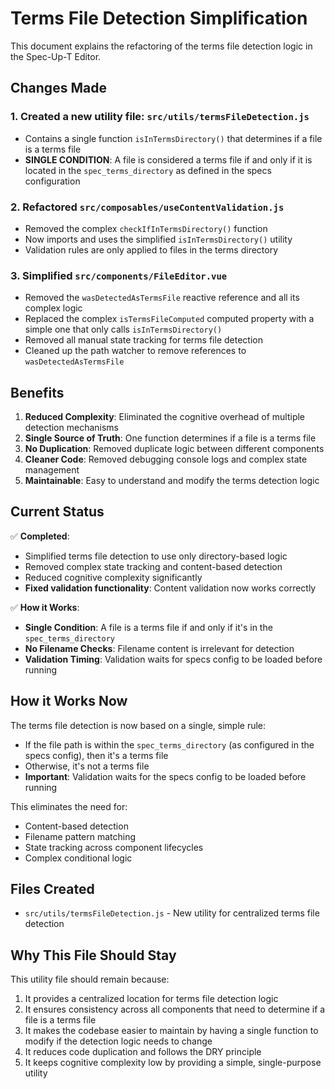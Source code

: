# Terms File Detection Simplification

This document explains the refactoring of the terms file detection logic in the Spec-Up-T Editor.

## Changes Made

### 1. Created a new utility file: `src/utils/termsFileDetection.js`

- Contains a single function `isInTermsDirectory()` that determines if a file is a terms file
- **SINGLE CONDITION**: A file is considered a terms file if and only if it is located in the `spec_terms_directory` as defined in the specs configuration

### 2. Refactored `src/composables/useContentValidation.js`

- Removed the complex `checkIfInTermsDirectory()` function
- Now imports and uses the simplified `isInTermsDirectory()` utility
- Validation rules are only applied to files in the terms directory

### 3. Simplified `src/components/FileEditor.vue`

- Removed the `wasDetectedAsTermsFile` reactive reference and all its complex logic
- Replaced the complex `isTermsFileComputed` computed property with a simple one that only calls `isInTermsDirectory()`
- Removed all manual state tracking for terms file detection
- Cleaned up the path watcher to remove references to `wasDetectedAsTermsFile`

## Benefits

1. **Reduced Complexity**: Eliminated the cognitive overhead of multiple detection mechanisms
2. **Single Source of Truth**: One function determines if a file is a terms file
3. **No Duplication**: Removed duplicate logic between different components
4. **Cleaner Code**: Removed debugging console logs and complex state management
5. **Maintainable**: Easy to understand and modify the terms detection logic

## Current Status

✅ **Completed**:

- Simplified terms file detection to use only directory-based logic
- Removed complex state tracking and content-based detection
- Reduced cognitive complexity significantly
- **Fixed validation functionality**: Content validation now works correctly

✅ **How it Works**:

- **Single Condition**: A file is a terms file if and only if it's in the `spec_terms_directory`
- **No Filename Checks**: Filename content is irrelevant for detection
- **Validation Timing**: Validation waits for specs config to be loaded before running

## How it Works Now

The terms file detection is now based on a single, simple rule:

- If the file path is within the `spec_terms_directory` (as configured in the specs config), then it's a terms file
- Otherwise, it's not a terms file
- **Important**: Validation waits for the specs config to be loaded before running

This eliminates the need for:

- Content-based detection
- Filename pattern matching
- State tracking across component lifecycles
- Complex conditional logic

## Files Created

- `src/utils/termsFileDetection.js` - New utility for centralized terms file detection

## Why This File Should Stay

This utility file should remain because:

1. It provides a centralized location for terms file detection logic
2. It ensures consistency across all components that need to determine if a file is a terms file
3. It makes the codebase easier to maintain by having a single function to modify if the detection logic needs to change
4. It reduces code duplication and follows the DRY principle
5. It keeps cognitive complexity low by providing a simple, single-purpose utility

